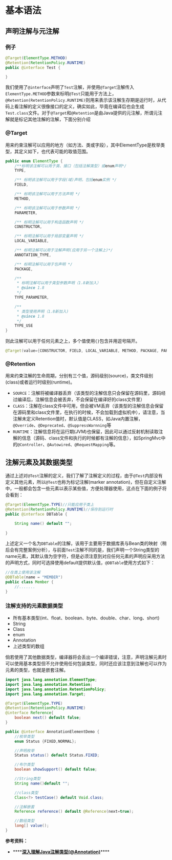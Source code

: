 # 基本语法

## 声明注解与元注解

### 例子

```java
@Target(ElementType.METHOD)
@Retention(RetentionPolicy.RUNTIME)
public @interface Test {

} 
```

我们使用了`@interface`声明了`Test`注解，并使用`@Target`注解传入`ElementType.METHOD`参数来标明`@Test`只能用于方法上，`@Retention(RetentionPolicy.RUNTIME)`则用来表示该注解生存期是运行时，从代码上看注解的定义很像接口的定义，确实如此，毕竟在编译后也会生成`Test.class`文件。对于`@Target`和`@Retention`是由Java提供的元注解，所谓元注解就是标记其他注解的注解，下面分别介绍

### @Target

用来约束注解可以应用的地方（如方法、类或字段），其中ElementType是枚举类型，其定义如下，也代表可能的取值范围。

```java
public enum ElementType {
    /**标明该注解可以用于类、接口（包括注解类型）或enum声明*/
    TYPE,

    /** 标明该注解可以用于字段(域)声明，包括enum实例 */
    FIELD,

    /** 标明该注解可以用于方法声明 */
    METHOD,

    /** 标明该注解可以用于参数声明 */
    PARAMETER,

    /** 标明注解可以用于构造函数声明 */
    CONSTRUCTOR,

    /** 标明注解可以用于局部变量声明 */
    LOCAL_VARIABLE,

    /** 标明注解可以用于注解声明(应用于另一个注解上)*/
    ANNOTATION_TYPE,

    /** 标明注解可以用于包声明 */
    PACKAGE,

    /**
     * 标明注解可以用于类型参数声明（1.8新加入）
     * @since 1.8
     */
    TYPE_PARAMETER,

    /**
     * 类型使用声明（1.8新加入)
     * @since 1.8
     */
    TYPE_USE
}
```

则此注解可以用于任何元素之上，多个值使用`{}`包含并用逗号隔开。

```java
@Target(value={CONSTRUCTOR, FIELD, LOCAL_VARIABLE, METHOD, PACKAGE, PARAMETER, TYPE})
```

### @Retention

用来约束注解的生命周期，分别有三个值，源码级别\(source\)，类文件级别\(class\)或者运行时级别\(runtime\)。

* `SOURCE`：注解将被编译器丢弃（该类型的注解信息只会保留在源码里，源码经过编译后，注解信息会被丢弃，不会保留在编译好的class文件里）
* `CLASS`：注解在class文件中可用，但会被VM丢弃（该类型的注解信息会保留在源码里和class文件里，在执行的时候，不会加载到虚拟机中），请注意，当注解未定义Retention值时，默认值是CLASS，如Java内置注解，`@Override`、`@Deprecated`、`@SuppressWarnning`等
* `RUNTIME`：注解信息将在运行期\(JVM\)也保留，因此可以通过反射机制读取注解的信息（源码、class文件和执行的时候都有注解的信息），如SpringMvc中的`@Controller`、`@Autowired`、`@RequestMapping`等。

## 注解元素及其数据类型

通过上述对`@Test`注解的定义，我们了解了注解定义的过程，由于`@Test`内部没有定义其他元素，所以`@Test`也称为标记注解\(marker annotation\)，但在自定义注解中，一般都会包含一些元素以表示某些值，方便处理器使用，这点在下面的例子将会看到：

```java
@Target(ElementType.TYPE)//只能应用于类上
@Retention(RetentionPolicy.RUNTIME)//保存到运行时
public @interface DBTable {

    String name() default "";
    
}
```

上述定义一个名为`DBTable`的注解，该用于主要用于数据库表与Bean类的映射（稍后会有完整案例分析），与前面`Test`注解不同的是，我们声明一个String类型的name元素，其默认值为空字符，但是必须注意到对应任何元素的声明应采用方法的声明方式，同时可选择使用default提供默认值，`@DBTable`使用方式如下：

```java
//在类上使用该注解
@DBTable(name = "MEMBER")
public class Member {
    //.......
}
```

### 注解支持的元素数据类型

* 所有基本类型\(int、float、boolean、byte、double、char、long、short\)
* String
* Class
* enum
* Annotation
* 上述类型的数组

倘若使用了其他数据类型，编译器将会丢出一个编译错误，注意，声明注解元素时可以使用基本类型但不允许使用任何包装类型，同时还应该注意到注解也可以作为元素的类型，也就是嵌套注解。

```java
import java.lang.annotation.ElementType;
import java.lang.annotation.Retention;
import java.lang.annotation.RetentionPolicy;
import java.lang.annotation.Target;

@Target(ElementType.TYPE)
@Retention(RetentionPolicy.RUNTIME)
@interface Reference{
    boolean next() default false;
}

public @interface AnnotationElementDemo {
    //枚举类型
    enum Status {FIXED,NORMAL};

    //声明枚举
    Status status() default Status.FIXED;

    //布尔类型
    boolean showSupport() default false;

    //String类型
    String name()default "";

    //class类型
    Class<?> testCase() default Void.class;

    //注解嵌套
    Reference reference() default @Reference(next=true);

    //数组类型
    long[] value();
}
```



**参考资料：**

* \*\*\*\*[**深入理解Java注解类型\(@Annotation\)**](https://blog.csdn.net/javazejian/article/details/71860633)\*\*\*\*

